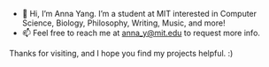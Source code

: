 - 👋 Hi, I’m Anna Yang. I’m a student at MIT interested in Computer Science, Biology, Philosophy, Writing, Music, and more!
- 📫 Feel free to reach me at anna_y@mit.edu to request more info.

Thanks for visiting, and I hope you find my projects helpful. :)
